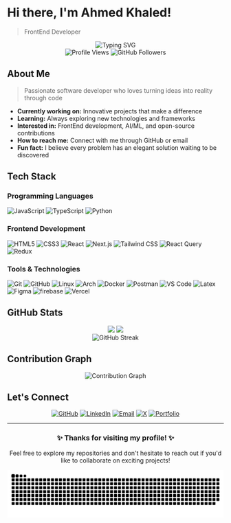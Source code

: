 # Hi there, I'm Ahmed Khaled!

> FrontEnd Developer

<div align="center">
  <img src="https://readme-typing-svg.herokuapp.com?font=Fira+Code&size=30&duration=3000&pause=1000&color=00D4FF&center=true&vCenter=true&width=600&lines=Welcome+to+my+GitHub+Profile!;Software+Developer+%26+Problem+Solver;Always+Learning+New+Technologies;Building+Amazing+Projects!" alt="Typing SVG" />
</div>

<div align="center">
  <img src="https://komarev.com/ghpvc/?username=AhmedKhaledp-0&color=blue&style=flat-square&label=Profile+Views" alt="Profile Views" />
  <img src="https://img.shields.io/github/followers/AhmedKhaledp-0?label=Followers&style=flat-square&color=blue" alt="GitHub Followers" />
</div>

## About Me

> Passionate software developer who loves turning ideas into reality through code

- **Currently working on:** Innovative projects that make a difference
- **Learning:** Always exploring new technologies and frameworks
- **Interested in:** FrontEnd development, AI/ML, and open-source contributions
- **How to reach me:** Connect with me through GitHub or email
- **Fun fact:** I believe every problem has an elegant solution waiting to be discovered

## Tech Stack

<div align="left">

### Programming Languages

![JavaScript](https://img.shields.io/badge/JavaScript-F7DF1E?style=for-the-badge&logo=javascript&logoColor=black) ![TypeScript](https://img.shields.io/badge/TypeScript-007ACC?style=for-the-badge&logo=typescript&logoColor=white) ![Python](https://img.shields.io/badge/Python-3776AB?style=for-the-badge&logo=python&logoColor=white)

### Frontend Development

![HTML5](https://img.shields.io/badge/HTML5-E34F26?style=for-the-badge&logo=html5&logoColor=white) ![CSS3](https://img.shields.io/badge/CSS3-1572B6?style=for-the-badge&logo=css3&logoColor=white) ![React](https://img.shields.io/badge/React-20232A?style=for-the-badge&logo=react&logoColor=61DAFB) ![Next.js](https://img.shields.io/badge/Next.js-000000?style=for-the-badge&logo=next.js&logoColor=white) ![Tailwind CSS](https://img.shields.io/badge/Tailwind_CSS-38B2AC?style=for-the-badge&logo=tailwind-css&logoColor=white) ![React Query](https://img.shields.io/badge/React_Query-FF4154?style=for-the-badge&logo=react-query&logoColor=white) ![Redux](https://img.shields.io/badge/Redux-764ABC?style=for-the-badge&logo=redux&logoColor=white)

### Tools & Technologies

![Git](https://img.shields.io/badge/Git-F05032?style=for-the-badge&logo=git&logoColor=white) ![GitHub](https://img.shields.io/badge/GitHub-181717?style=for-the-badge&logo=github&logoColor=white) ![Linux](https://img.shields.io/badge/Linux-FCC624?style=for-the-badge&logo=linux&logoColor=black) ![Arch](https://img.shields.io/badge/Arch-1793D1?style=for-the-badge&logo=arch-linux&logoColor=white) ![Docker](https://img.shields.io/badge/Docker-2496ED?style=for-the-badge&logo=docker&logoColor=white) ![Postman](https://img.shields.io/badge/Postman-FF6C37?style=for-the-badge&logo=postman&logoColor=white) ![VS Code](https://img.shields.io/badge/VS_Code-007ACC?style=for-the-badge&logo=visual-studio-code&logoColor=white) ![Latex](https://img.shields.io/badge/LaTeX-008080?style=for-the-badge&logo=latex&logoColor=white) ![Figma](https://img.shields.io/badge/Figma-F24E1E?style=for-the-badge&logo=figma&logoColor=white) ![firebase](https://img.shields.io/badge/Firebase-FFCA28?style=for-the-badge&logo=firebase&logoColor=black) ![Vercel](https://img.shields.io/badge/Vercel-000000?style=for-the-badge&logo=vercel&logoColor=white)

</div>

## GitHub Stats

<div align="center">
  <img height="180em" src="https://github-readme-stats.vercel.app/api?username=AhmedKhaledp-0&show_icons=true&theme=tokyonight&include_all_commits=true&count_private=true"/>
  <img height="180em" src="https://github-readme-stats.vercel.app/api/top-langs/?username=AhmedKhaledp-0&layout=compact&langs_count=8&theme=tokyonight"/>
</div>

<div align="center">
  <img src="https://github-readme-streak-stats.herokuapp.com/?user=AhmedKhaledp-0&theme=tokyonight" alt="GitHub Streak" />
</div>

## Contribution Graph

<div align="center">
  <img src="https://github-readme-activity-graph.vercel.app/graph?username=AhmedKhaledp-0&theme=tokyo-night&bg_color=1a1b27&color=be95ff&line=5bcdec&point=ffffff&area=true&hide_border=true" alt="Contribution Graph" />
</div>

## Let's Connect

<div align="center">

[![GitHub](https://img.shields.io/badge/GitHub-100000?style=for-the-badge&logo=github&logoColor=white)](https://github.com/AhmedKhaledp-0) [![LinkedIn](https://img.shields.io/badge/LinkedIn-0077B5?style=for-the-badge&logo=linkedin&logoColor=white)](https://www.linkedin.com/in/ahmed-khaled-fathi) [![Email](https://img.shields.io/badge/Email-D14836?style=for-the-badge&logo=gmail&logoColor=white)](mailto:ahmedkhaled8415230@gmail.com) [![X](https://img.shields.io/badge/x-100?style=for-the-badge&logo=x&logoColor=white)](https://x.com/AhmedKhaledp_0) [![Portfolio](https://img.shields.io/badge/Portfolio-475D56?style=for-the-badge&logo=headspace&logoColor=white)](https://ahmed-khaled-portfolio-0.vercel.app)

</div>

---

<div align="center">
  <h3>✨ Thanks for visiting my profile! ✨</h3>
  <p>Feel free to explore my repositories and don't hesitate to reach out if you'd like to collaborate on exciting projects!</p>
  
  <img src="https://raw.githubusercontent.com/Platane/snk/output/github-contribution-grid-snake.svg" alt="Snake animation" />
</div>
